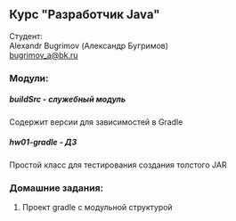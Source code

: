 ## Курс "Разработчик Java"

Студент: <br>
Alexandr Bugrimov (Александр Бугримов) <br>
[bugrimov_a@bk.ru](mailto:bugrimov_a@bk.ru)

### Модули:
##### buildSrc - служебный модуль
Содержит версии для зависимостей в Gradle

##### hw01-gradle - ДЗ
Простой класс для тестирования создания толстого JAR


### Домашние задания:

1. Проект gradle с модульной структурой